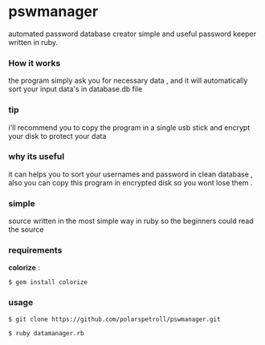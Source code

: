 # pswmanager
automated password database creator
simple and useful password keeper written in ruby.

### How it works
the program simply ask you for necessary data , and it will automatically sort your input data's in database.db file
### tip
i'll recommend you to copy the program in a single usb stick and encrypt your disk to protect your data
### why its useful
it can helps you to sort your usernames and password in clean database , also you can copy this program in encrypted disk so you wont lose them .
### simple
source written in the most simple way in ruby so the beginners could read the source
### requirements 
**colorize** :

``
$ gem install colorize
``
### usage 
``
$ git clone https://github.com/polarspetroll/pswmanager.git
``

``
$ ruby datamanager.rb
``
 
